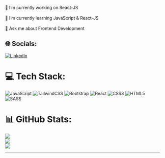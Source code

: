 🔭 I’m currently working on React-JS <br> <br>
🌱 I’m currently learning JavaScript & React-JS <br> <br>
💬 Ask me about Frontend Development <br>


## 🌐 Socials:
[![LinkedIn](https://img.shields.io/badge/LinkedIn-%230077B5.svg?logo=linkedin&logoColor=white)](https://linkedin.com/in/https://www.linkedin.com/in/ayberk-tigli/) 

# 💻 Tech Stack:
![JavaScript](https://img.shields.io/badge/javascript-%23323330.svg?style=for-the-badge&logo=javascript&logoColor=%23F7DF1E) ![TailwindCSS](https://img.shields.io/badge/tailwindcss-%2338B2AC.svg?style=for-the-badge&logo=tailwind-css&logoColor=white) ![Bootstrap](https://img.shields.io/badge/bootstrap-%23563D7C.svg?style=for-the-badge&logo=bootstrap&logoColor=white) ![React](https://img.shields.io/badge/react-%2320232a.svg?style=for-the-badge&logo=react&logoColor=%2361DAFB) ![CSS3](https://img.shields.io/badge/css3-%231572B6.svg?style=for-the-badge&logo=css3&logoColor=white) ![HTML5](https://img.shields.io/badge/html5-%23E34F26.svg?style=for-the-badge&logo=html5&logoColor=white) ![SASS](https://img.shields.io/badge/SASS-hotpink.svg?style=for-the-badge&logo=SASS&logoColor=white) 
# 📊 GitHub Stats:
![](https://github-readme-stats.vercel.app/api?username=ayberkkk&theme=dark&hide_border=false&include_all_commits=false&count_private=false)<br/>
![](https://github-readme-streak-stats.herokuapp.com/?user=ayberkkk&theme=dark&hide_border=false)<br/>
![](https://github-readme-stats.vercel.app/api/top-langs/?username=ayberkkk&theme=dark&hide_border=false&include_all_commits=false&count_private=false&layout=compact)

---
